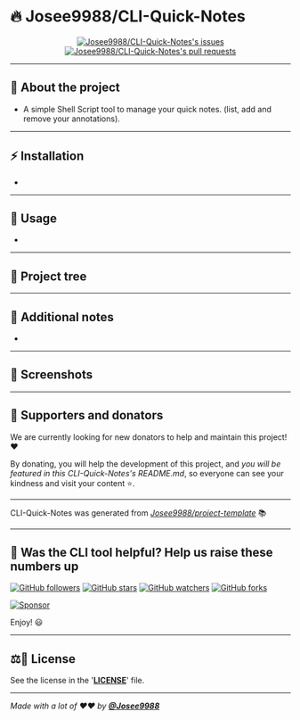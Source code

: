 <!-- markdownlint-disable MD032 MD033-->
<!-- Write your README.md file. Build something amazing! This README.md template can guide you to build your project documentation, but feel free to modify it as you wish 🥰 -->
# 🔥 **Josee9988/CLI-Quick-Notes**

<div align="center">
  <!-- Change your logo -->
  <a href="https://github.com/Josee9988/CLI-Quick-Notes/issues">
    <img src="https://img.shields.io/github/issues/Josee9988/CLI-Quick-Notes?color=0088ff&style=for-the-badge&logo=github" alt="Josee9988/CLI-Quick-Notes's issues"/>
  </a>
  <a href="https://github.com/Josee9988/CLI-Quick-Notes/pulls">
    <img src="https://img.shields.io/github/issues-pr/Josee9988/CLI-Quick-Notes?color=0088ff&style=for-the-badge&logo=github"  alt="Josee9988/CLI-Quick-Notes's pull requests"/>
  </a>
</div>

---

## 🤔 **About the project**

* A simple Shell Script tool to manage your quick notes. (list, add and remove your annotations).

---

## ⚡ **Installation**

* <!-- ... [SHOW HOW YOUR PROJECT IS INSTALLED] -->

---

## 🚀 **Usage**

* <!-- ... [SHOW HOW YOUR PROJECT IS USED] -->

---

## 🌲 **Project tree**

<!-- ... [SHOW YOUR PROJECT TREE HERE IF USEFUL] -->

---

## 📝 **Additional notes**

* <!-- ... [ADD ADDITIONAL NOTES] -->

---

## 📸 **Screenshots**

<!-- ... [SOME DESCRIPTIVE IMAGES] -->

---

## 🍰 **Supporters and donators**

We are currently looking for new donators to help and maintain this project! ❤️

By donating, you will help the development of this project, and *you will be featured in this CLI-Quick-Notes's README.md*, so everyone can see your kindness and visit your content ⭐.

---

CLI-Quick-Notes was generated from *[Josee9988/project-template](https://github.com/Josee9988/project-template)* 📚

---

## 🎉 Was the CLI tool helpful? Help us raise these numbers up

[![GitHub followers](https://img.shields.io/github/followers/Josee9988.svg?style=social)](https://github.com/Josee9988)
[![GitHub stars](https://img.shields.io/github/stars/Josee9988/CLI-Quick-Notes.svg?style=social)](https://github.com/Josee9988/CLI-Quick-Notes/stargazers)
[![GitHub watchers](https://img.shields.io/github/watchers/Josee9988/CLI-Quick-Notes.svg?style=social)](https://github.com/Josee9988/CLI-Quick-Notes/watchers)
[![GitHub forks](https://img.shields.io/github/forks/Josee9988/CLI-Quick-Notes.svg?style=social)](https://github.com/Josee9988/CLI-Quick-Notes/network/members)
<!-- MODIFY THIS LINK TO YOUR MAIN DONATING SITE IF YOU ARE NOT IN THE GITHUB SPONSORS PROGRAM -->
[![Sponsor](https://img.shields.io/static/v1?label=Sponsor&message=%E2%9D%A4&logo=github-sponsors&color=red&style=social)](https://github.com/sponsors/Josee9988)

Enjoy! 😃

---

## ⚖️📝 **License**

See the license in the '**[LICENSE](LICENSE)**' file.

---

_Made with a lot of ❤️❤️ by **[@Josee9988](https://github.com/Josee9988)**_
